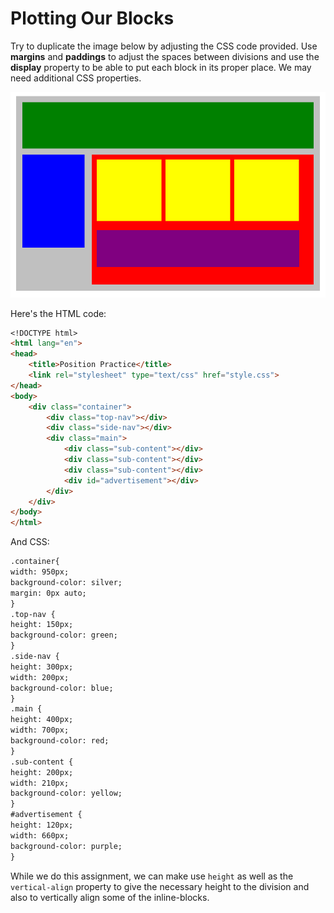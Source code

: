 # Plotting Our Blocks

Try to duplicate the image below by adjusting the CSS code provided.
Use **margins** and **paddings** to adjust the spaces between divisions and use the **display** property to be able to put each block in its proper place. We may need additional CSS properties.

![alt text](position-blocks.png)

Here's the HTML code:

```md
<!DOCTYPE html>
<html lang="en">
<head>
    <title>Position Practice</title>
    <link rel="stylesheet" type="text/css" href="style.css">
</head>
<body>
    <div class="container">
        <div class="top-nav"></div>
        <div class="side-nav"></div>
        <div class="main">
            <div class="sub-content"></div>
            <div class="sub-content"></div>
            <div class="sub-content"></div>
            <div id="advertisement"></div>
        </div>
    </div>
</body>
</html>
```

And CSS:

```md
.container{
width: 950px;
background-color: silver;
margin: 0px auto;
}
.top-nav {
height: 150px;
background-color: green;
}
.side-nav {
height: 300px;
width: 200px;
background-color: blue;
}
.main {
height: 400px;
width: 700px;
background-color: red;
}
.sub-content {
height: 200px;
width: 210px;
background-color: yellow;
}
#advertisement {
height: 120px;
width: 660px;
background-color: purple;
}
````

While we do this assignment, we can make use `height` as well as the `vertical-align` property to give the necessary height to the division and also to vertically align some of the inline-blocks.


